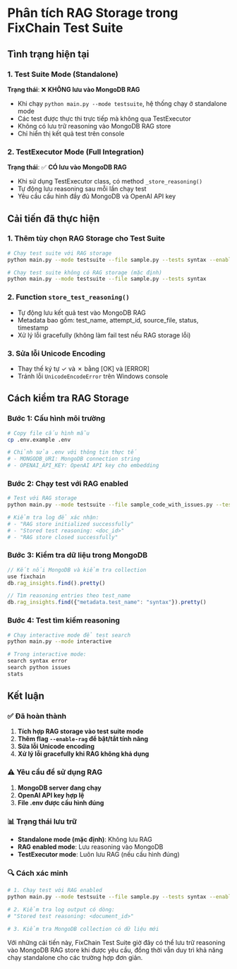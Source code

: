 # Phân tích RAG Storage trong FixChain Test Suite

## Tình trạng hiện tại

### 1. Test Suite Mode (Standalone)
**Trạng thái**: ❌ **KHÔNG lưu vào MongoDB RAG**

- Khi chạy `python main.py --mode testsuite`, hệ thống chạy ở standalone mode
- Các test được thực thi trực tiếp mà không qua TestExecutor
- Không có lưu trữ reasoning vào MongoDB RAG store
- Chỉ hiển thị kết quả test trên console

### 2. TestExecutor Mode (Full Integration)
**Trạng thái**: ✅ **CÓ lưu vào MongoDB RAG**

- Khi sử dụng TestExecutor class, có method `_store_reasoning()` 
- Tự động lưu reasoning sau mỗi lần chạy test
- Yêu cầu cấu hình đầy đủ MongoDB và OpenAI API key

## Cải tiến đã thực hiện

### 1. Thêm tùy chọn RAG Storage cho Test Suite
```bash
# Chạy test suite với RAG storage
python main.py --mode testsuite --file sample.py --tests syntax --enable-rag

# Chạy test suite không có RAG storage (mặc định)
python main.py --mode testsuite --file sample.py --tests syntax
```

### 2. Function `store_test_reasoning()`
- Tự động lưu kết quả test vào MongoDB RAG
- Metadata bao gồm: test_name, attempt_id, source_file, status, timestamp
- Xử lý lỗi gracefully (không làm fail test nếu RAG storage lỗi)

### 3. Sửa lỗi Unicode Encoding
- Thay thế ký tự ✓ và ✗ bằng [OK] và [ERROR]
- Tránh lỗi `UnicodeEncodeError` trên Windows console

## Cách kiểm tra RAG Storage

### Bước 1: Cấu hình môi trường
```bash
# Copy file cấu hình mẫu
cp .env.example .env

# Chỉnh sửa .env với thông tin thực tế
# - MONGODB_URI: MongoDB connection string
# - OPENAI_API_KEY: OpenAI API key cho embedding
```

### Bước 2: Chạy test với RAG enabled
```bash
# Test với RAG storage
python main.py --mode testsuite --file sample_code_with_issues.py --tests syntax --enable-rag

# Kiểm tra log để xác nhận:
# - "RAG store initialized successfully"
# - "Stored test reasoning: <doc_id>"
# - "RAG store closed successfully"
```

### Bước 3: Kiểm tra dữ liệu trong MongoDB
```javascript
// Kết nối MongoDB và kiểm tra collection
use fixchain
db.rag_insights.find().pretty()

// Tìm reasoning entries theo test_name
db.rag_insights.find({"metadata.test_name": "syntax"}).pretty()
```

### Bước 4: Test tìm kiếm reasoning
```bash
# Chạy interactive mode để test search
python main.py --mode interactive

# Trong interactive mode:
search syntax error
search python issues
stats
```

## Kết luận

### ✅ Đã hoàn thành
1. **Tích hợp RAG storage vào test suite mode**
2. **Thêm flag `--enable-rag` để bật/tắt tính năng**
3. **Sửa lỗi Unicode encoding**
4. **Xử lý lỗi gracefully khi RAG không khả dụng**

### ⚠️ Yêu cầu để sử dụng RAG
1. **MongoDB server đang chạy**
2. **OpenAI API key hợp lệ**
3. **File .env được cấu hình đúng**

### 📊 Trạng thái lưu trữ
- **Standalone mode (mặc định)**: Không lưu RAG
- **RAG enabled mode**: Lưu reasoning vào MongoDB
- **TestExecutor mode**: Luôn lưu RAG (nếu cấu hình đúng)

### 🔍 Cách xác minh
```bash
# 1. Chạy test với RAG enabled
python main.py --mode testsuite --file sample.py --tests syntax --enable-rag

# 2. Kiểm tra log output có dòng:
# "Stored test reasoning: <document_id>"

# 3. Kiểm tra MongoDB collection có dữ liệu mới
```

Với những cải tiến này, FixChain Test Suite giờ đây có thể lưu trữ reasoning vào MongoDB RAG store khi được yêu cầu, đồng thời vẫn duy trì khả năng chạy standalone cho các trường hợp đơn giản.